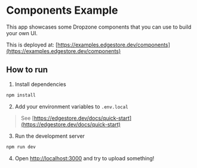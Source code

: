 # Components Example

This app showcases some Dropzone components that you can use to build your own UI.

This is deployed at: [https://examples.edgestore.dev/components](https://examples.edgestore.dev/components)

## How to run

1. Install dependencies

```bash
npm install
```

2. Add your environment variables to `.env.local`

> See [https://edgestore.dev/docs/quick-start](https://edgestore.dev/docs/quick-start)

3. Run the development server

```bash
npm run dev
```

4. Open [http://localhost:3000](http://localhost:3000) and try to upload something!